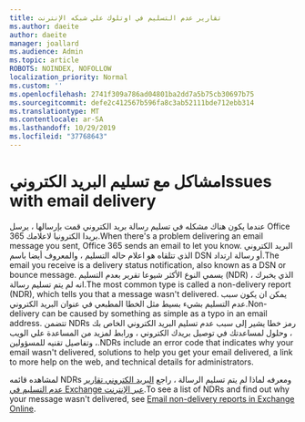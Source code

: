 ```yaml
---
title: تقارير عدم التسليم في اوتلوك علي شبكه الإنترنت
ms.author: daeite
author: daeite
manager: joallard
ms.audience: Admin
ms.topic: article
ROBOTS: NOINDEX, NOFOLLOW
localization_priority: Normal
ms.custom: ''
ms.openlocfilehash: 2741f309a786ad04801ba2dd7a5b75cb30697b75
ms.sourcegitcommit: defe2c412567b596fa8c3ab52111bde712ebb314
ms.translationtype: MT
ms.contentlocale: ar-SA
ms.lasthandoff: 10/29/2019
ms.locfileid: "37768643"
---
```

# <a name="issues-with-email-delivery"></a><span data-ttu-id="a8321-102">مشاكل مع تسليم البريد الكتروني</span><span class="sxs-lookup"><span data-stu-id="a8321-102">Issues with email delivery</span></span>

<span data-ttu-id="a8321-103">عندما يكون هناك مشكله في تسليم رسالة بريد الكتروني قمت بإرسالها ، يرسل Office 365 بريدا الكترونيا لاعلامك.</span><span class="sxs-lookup"><span data-stu-id="a8321-103">When there's a problem delivering an email message you sent, Office 365 sends an email to let you know.</span></span> <span data-ttu-id="a8321-104">البريد الكتروني الذي تتلقاه هو اعلام حاله التسليم ، والمعروف أيضا باسم DSN أو رسالة ارتداد.</span><span class="sxs-lookup"><span data-stu-id="a8321-104">The email you receive is a delivery status notification, also known as a DSN or bounce message.</span></span> <span data-ttu-id="a8321-105">يسمي النوع الأكثر شيوعا تقرير بعدم التسليم (NDR) ، الذي يخبرك انه لم يتم تسليم رسالة.</span><span class="sxs-lookup"><span data-stu-id="a8321-105">The most common type is called a non-delivery report (NDR), which tells you that a message wasn't delivered.</span></span> <span data-ttu-id="a8321-106">يمكن ان يكون سبب عدم التسليم بشيء بسيط مثل الخطا المطبعي في عنوان البريد الكتروني.</span><span class="sxs-lookup"><span data-stu-id="a8321-106">Non-delivery can be caused by something as simple as a typo in an email address.</span></span> <span data-ttu-id="a8321-107">تتضمن NDRs رمز خطا يشير إلى سبب عدم تسليم البريد الكتروني الخاص بك ، وحلول لمساعدتك في توصيل بريدك الكتروني ، ورابط لمزيد من المساعدة علي الويب ، وتفاصيل تقنيه للمسؤولين.</span><span class="sxs-lookup"><span data-stu-id="a8321-107">NDRs include an error code that indicates why your email wasn't delivered, solutions to help you get your email delivered, a link to more help on the web, and technical details for administrators.</span></span>

<span data-ttu-id="a8321-108">لمشاهده قائمه NDRs ومعرفه لماذا لم يتم تسليم الرسالة ، راجع [البريد الكتروني تقارير عدم التسليم في Exchange عبر الإنترنت](https://docs.microsoft.com/exchange/mail-flow-best-practices/non-delivery-reports-in-exchange-online/non-delivery-reports-in-exchange-online).</span><span class="sxs-lookup"><span data-stu-id="a8321-108">To see a list of NDRs and find out why your message wasn't delivered, see [Email non-delivery reports in Exchange Online](https://docs.microsoft.com/exchange/mail-flow-best-practices/non-delivery-reports-in-exchange-online/non-delivery-reports-in-exchange-online).</span></span>